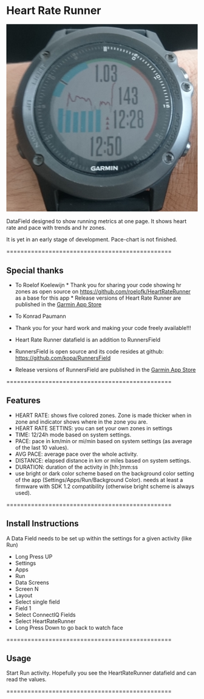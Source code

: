 # Heart Rate Runner

![HeartRateRunner Screenshot Bright](/doc/screen.png) 

DataField designed to show running metrics at one page. 
It shows heart rate and pace with trends and hr zones. 

It is yet in an early stage of development. Pace-chart is not finished. 

===============================================

## Special thanks
* To Roelof Koelewijn
* Thank you for sharing your code showing hr zones as open source on https://github.com/roelofk/HeartRateRunner as a base for this app
* Release versions of Heart Rate Runner are published in the [Garmin App Store](https://apps.garmin.com/nl-NL/apps/cb7742e6-1914-490f-b581-fa41ad863b72)

* To Konrad Paumann
* Thank you for your hard work and making your code freely available!!!
* Heart Rate Runner datafield is an addition to RunnersField
* RunnersField is open source and its code resides at github: https://github.com/kopa/RunnersField
* Release versions of RunnersField are published in the [Garmin App Store](https://apps.garmin.com/en-US/apps/8428701b-e621-4156-9d4e-37d92b30151f)


===============================================


## Features
* HEART RATE: shows five colored zones. Zone is made thicker when in zone and indicator shows where in the zone you are.
* HEART RATE SETTINS: you can set your own zones in settings
* TIME: 12/24h mode based on system settings.
* PACE: pace in km/min or mi/min based on system settings (as average of the last 10 values).
* AVG PACE: average pace over the whole activity.
* DISTANCE: elapsed distance in km or miles based on system settings.
* DURATION: duration of the activity in [hh:]mm:ss
* use bright or dark color scheme based on the background color setting of the app (Settings/Apps/Run/Background Color).
  needs at least a firmware with SDK 1.2 compatibility (otherwise bright scheme is always used).

===============================================

## Install Instructions
A Data Field needs to be set up within the settings for a given activity (like Run)

* Long Press UP
* Settings
* Apps
* Run
* Data Screens
* Screen N
* Layout
* Select single field
* Field 1
* Select ConnectIQ Fields
* Select HeartRateRunner
* Long Press Down to go back to watch face

===============================================

## Usage
Start Run activity.
Hopefully you see the HeartRateRunner datafield and can read the values.

===============================================